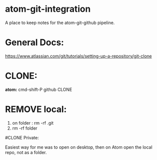 # atom-git-integration
A place to keep notes for the atom-git-github pipeline.


# General Docs:
https://www.atlassian.com/git/tutorials/setting-up-a-repository/git-clone

# CLONE:
**atom:** cmd-shift-P github CLONE


# REMOVE local:

1. on folder : rm -rf .git
2. rm -rf folder


#CLONE Private:

Easiest way for me was to open on desktop, then on Atom open the local repo, not as a folder.
